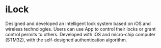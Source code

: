 # iLock
Designed and developed an intelligent lock system based on iOS and wireless technologies. Users can use App to control their locks or grant control permits to others. Developed with iOS and micro-chip computer (STM32), with the self-designed authentication algorithm.

